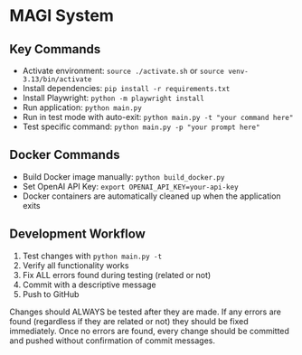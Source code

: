 # MAGI System

## Key Commands
- Activate environment: `source ./activate.sh` or `source venv-3.13/bin/activate`
- Install dependencies: `pip install -r requirements.txt`
- Install Playwright: `python -m playwright install`
- Run application: `python main.py`
- Run in test mode with auto-exit: `python main.py -t "your command here"`  
- Test specific command: `python main.py -p "your prompt here"`

## Docker Commands
- Build Docker image manually: `python build_docker.py`
- Set OpenAI API Key: `export OPENAI_API_KEY=your-api-key`
- Docker containers are automatically cleaned up when the application exits

## Development Workflow
1. Test changes with `python main.py -t`
3. Verify all functionality works
4. Fix ALL errors found during testing (related or not)
5. Commit with a descriptive message
6. Push to GitHub

Changes should ALWAYS be tested after they are made. If any errors are found (regardless if they are related or not) they should be fixed immediately. Once no errors are found, every change should be committed and pushed without confirmation of commit messages.
